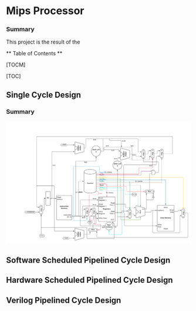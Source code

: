 # Mips Processor


### Summary
This project is the result of the 

** Table of Contents **

[TOCM]

[TOC]

## Single Cycle Design

### Summary

![](https://github.com/JMcGhee-CPE/JMcGhee-CPE.github.io/blob/main/assets/img/Single-Cycle-Schematic.png)

## Software Scheduled Pipelined Cycle Design

## Hardware Scheduled Pipelined Cycle Design

## Verilog Pipelined Cycle Design
